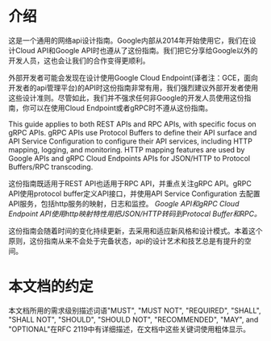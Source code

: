 
# 介绍

这是一个通用的网络api设计指南。Google内部从2014年开始使用它，我们在设计Cloud API和Google API时也遵从了这份指南。我们把它分享给Google以外的开发人员，这也会让我们的合作变得更顺利。

外部开发者可能会发现在设计使用Google Cloud Endpoint(译者注：GCE，面向开发者的api管理平台)的API时这份指南非常有用，我们强烈建议外部开发者使用这些设计准则。尽管如此，我们并不强求任何非Google的开发人员使用这份指南，你可以在使用Cloud Endpoint或者gRPC时不遵从这份指南。

This guide applies to both REST APIs and RPC APIs, with specific focus on gRPC APIs. gRPC APIs use Protocol Buffers to define their API surface and API Service Configuration to configure their API services, including HTTP mapping, logging, and monitoring. HTTP mapping features are used by Google APIs and gRPC Cloud Endpoints APIs for JSON/HTTP to Protocol Buffers/RPC transcoding.

这份指南既适用于REST API也适用于RPC API，并重点关注gRPC API。gRPC API使用protocol buffer定义API接口，并使用API Service Configuration 去配置API服务，包括http服务的映射，日志和监控。
*Google API和gRPC Cloud Endpoint API使用http映射特性用把JSON/HTTP转码到Protocal Buffer和RPC。*


这份指南会随着时间的变化持续更新，去采用和适应新风格和设计模式。本着这个原则，这份指南从来不会处于完备状态，api的设计艺术和技艺总是有提升的空间。


# 本文档的约定
本文档所用的需求级别描述词语"MUST", "MUST NOT", "REQUIRED", "SHALL", "SHALL NOT", "SHOULD", "SHOULD NOT", "RECOMMENDED", "MAY", and "OPTIONAL"在RFC 2119中有详细描述，在文档中这些关键词使用粗体显示。
